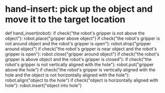 # hand-insert: pick up the object and move it to the target location
def hand_insert(robot):
    if check("the robot's gripper is not above the object"):
        robot.place("gripper above object")
    if check("the robot's gripper is not around object and the robot's gripper is open"):
        robot.drop("gripper around object")
    if check("the robot's gripper is near object and the robot's gripper is open"):
        robot.close("gripper around object")
    if check("the robot's gripper is above object and the robot's gripper is closed"):
        if check("the robot's gripper is not vertically aligned with the hole"):
            robot.put("gripper above the hole")
        if check("the robot's gripper is vertically aligned with the hole and the object is not horizontally aligned with the hole"):
            robot.align("object to the hole")
        if check("object is horizontally aligned with hole"):
            robot.insert("object into hole")